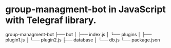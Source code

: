 # group-managment-bot in JavaScript with Telegraf library.

group-managment-bot
├── bot
│   ├── index.js
│   └── plugins
│       ├── plugin1.js
│       └── plugin2.js
├── database
│   └── db.js
└── package.json
